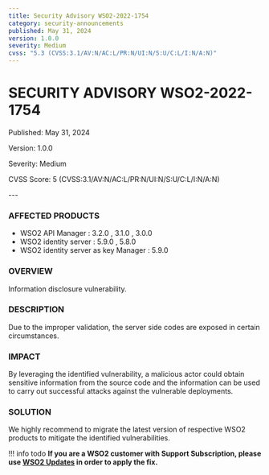 ```yaml
---
title: Security Advisory WSO2-2022-1754
category: security-announcements
published: May 31, 2024
version: 1.0.0
severity: Medium
cvss: "5.3 (CVSS:3.1/AV:N/AC:L/PR:N/UI:N/S:U/C:L/I:N/A:N)"
---
```


# SECURITY ADVISORY WSO2-2022-1754

<p class="doc-info">Published: May 31, 2024</p>
<p class="doc-info">Version: 1.0.0</p>
<p class="doc-info">Severity: Medium</p>
<p class="doc-info">CVSS Score: 5 (CVSS:3.1/AV:N/AC:L/PR:N/UI:N/S:U/C:L/I:N/A:N)</p>
---

### AFFECTED PRODUCTS
* WSO2 API Manager : 3.2.0 , 3.1.0 , 3.0.0
* WSO2 identity server : 5.9.0 , 5.8.0
* WSO2 identity server as key Manager : 5.9.0

### OVERVIEW
Information disclosure vulnerability.


### DESCRIPTION
Due to the improper validation, the server side codes are exposed in certain circumstances.


### IMPACT
By leveraging the identified vulnerability, a malicious actor could obtain sensitive information from the source code and the information can be used to carry out successful attacks against the vulnerable deployments.


### SOLUTION
We highly recommend to migrate the latest version of respective WSO2 products to mitigate the identified vulnerabilities.


!!! info todo
    **If you are a WSO2 customer with Support Subscription, please use [WSO2 Updates](https://wso2.com/updates/) in order to apply the fix.**

